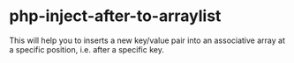 # php-inject-after-to-arraylist
This will help you to  inserts a new key/value pair into an associative array at a specific position, i.e. after a specific key.


